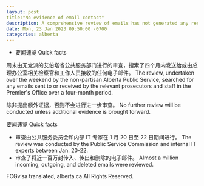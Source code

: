 ```yaml
---
layout: post
title:"No evidence of email contact"
description: A comprehensive review of emails has not generated any records of contact between the Alberta Crown Prosecution Service (ACPS) and the Premier’s Office staff.
date: Mon, 23 Jan 2023 09:50:00 -0700
categories: alberta
---
```


* 要闻速览	Quick facts

周末由无党派的艾伯塔省公共服务部门进行的审查，搜索了四个月内发送给或由总理办公室相关检察官和工作人员接收的任何电子邮件。	The review, undertaken over the weekend by the non-partisan Alberta Public Service, searched for any emails sent to or received by the relevant prosecutors and staff in the Premier's Office over a four-month period.

除非提出额外证据，否则不会进行进一步审查。	No further review will be conducted unless additional evidence is brought forward.

要闻速览	Quick facts

* 审查由公共服务委员会和内部 IT 专家在 1 月 20 日至 22 日期间进行。	The review was conducted by the Public Service Commission and internal IT experts between Jan. 20-22.
* 审查了将近一百万封传入、传出和删除的电子邮件。	Almost a million incoming, outgoing, and deleted emails were reviewed.

FCGvisa translated, alberta.ca All Rights Reserved.
